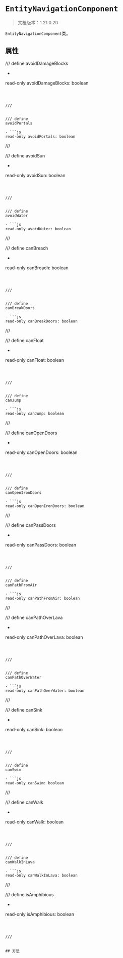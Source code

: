 # `EntityNavigationComponent`

> 文档版本：1.21.0.20

`EntityNavigationComponent`类。

## 属性

/// define
avoidDamageBlocks

- ```js
read-only avoidDamageBlocks: boolean
```



///


/// define
avoidPortals

- ```js
read-only avoidPortals: boolean
```



///


/// define
avoidSun

- ```js
read-only avoidSun: boolean
```



///


/// define
avoidWater

- ```js
read-only avoidWater: boolean
```



///


/// define
canBreach

- ```js
read-only canBreach: boolean
```



///


/// define
canBreakDoors

- ```js
read-only canBreakDoors: boolean
```



///


/// define
canFloat

- ```js
read-only canFloat: boolean
```



///


/// define
canJump

- ```js
read-only canJump: boolean
```



///


/// define
canOpenDoors

- ```js
read-only canOpenDoors: boolean
```



///


/// define
canOpenIronDoors

- ```js
read-only canOpenIronDoors: boolean
```



///


/// define
canPassDoors

- ```js
read-only canPassDoors: boolean
```



///


/// define
canPathFromAir

- ```js
read-only canPathFromAir: boolean
```



///


/// define
canPathOverLava

- ```js
read-only canPathOverLava: boolean
```



///


/// define
canPathOverWater

- ```js
read-only canPathOverWater: boolean
```



///


/// define
canSink

- ```js
read-only canSink: boolean
```



///


/// define
canSwim

- ```js
read-only canSwim: boolean
```



///


/// define
canWalk

- ```js
read-only canWalk: boolean
```



///


/// define
canWalkInLava

- ```js
read-only canWalkInLava: boolean
```



///


/// define
isAmphibious

- ```js
read-only isAmphibious: boolean
```



///


## 方法
